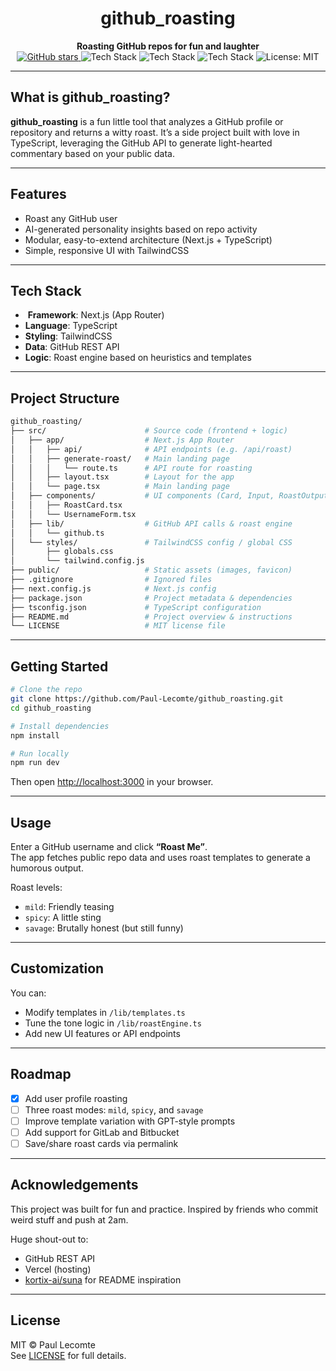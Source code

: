 <!-- PROJECT TITLE & BADGES -->
<h1 align="center">github_roasting</h1>
<p align="center">
  <strong> Roasting GitHub repos for fun and laughter</strong><br>
  <a href="https://github.com/Paul-Lecomte/github_roasting/stargazers">
    <img alt="GitHub stars" src="https://img.shields.io/github/stars/Paul-Lecomte/github_roasting?style=social">
  </a>
  <img alt="Tech Stack" src="https://img.shields.io/badge/Next.js-000?logo=nextdotjs&logoColor=white&label=Next.js">
  <img alt="Tech Stack" src="https://img.shields.io/badge/TypeScript-3178c6?logo=typescript&logoColor=white">
  <img alt="Tech Stack" src="https://img.shields.io/badge/Tailwind_CSS-38bdf8?logo=tailwindcss&logoColor=white">
  <img alt="License: MIT" src="https://img.shields.io/badge/License-MIT-green.svg">
</p>

---

##  What is github_roasting?
**github_roasting** is a fun little tool that analyzes a GitHub profile or repository and returns a witty roast. It’s a side project built with love in TypeScript, leveraging the GitHub API to generate light-hearted commentary based on your public data.

---

##  Features

-  Roast any GitHub user
-  AI-generated personality insights based on repo activity
-  Modular, easy-to-extend architecture (Next.js + TypeScript)
-  Simple, responsive UI with TailwindCSS

---

##  Tech Stack

- ️ **Framework**: Next.js (App Router)
-  **Language**: TypeScript
-  **Styling**: TailwindCSS
-  **Data**: GitHub REST API
-  **Logic**: Roast engine based on heuristics and templates

---

## Project Structure

```bash
github_roasting/
├── src/                      # Source code (frontend + logic)
│   ├── app/                  # Next.js App Router
│   │   ├── api/              # API endpoints (e.g. /api/roast)
│   │   ├── generate-roast/   # Main landing page
│   │   │   └── route.ts      # API route for roasting
│   │   ├── layout.tsx        # Layout for the app
│   │   └── page.tsx          # Main landing page
│   ├── components/           # UI components (Card, Input, RoastOutput…)
│   │   ├── RoastCard.tsx
│   │   └── UsernameForm.tsx
│   ├── lib/                  # GitHub API calls & roast engine
│   │   └── github.ts
│   └── styles/               # TailwindCSS config / global CSS
│       ├── globals.css
│       └── tailwind.config.js
├── public/                   # Static assets (images, favicon)
├── .gitignore                # Ignored files
├── next.config.js            # Next.js config
├── package.json              # Project metadata & dependencies
├── tsconfig.json             # TypeScript configuration
├── README.md                 # Project overview & instructions
└── LICENSE                   # MIT license file

```

---

## Getting Started

```bash
# Clone the repo
git clone https://github.com/Paul-Lecomte/github_roasting.git
cd github_roasting

# Install dependencies
npm install

# Run locally
npm run dev
```

Then open [http://localhost:3000](http://localhost:3000) in your browser.

---

## Usage

Enter a GitHub username and click **“Roast Me”**.  
The app fetches public repo data and uses roast templates to generate a humorous output.

Roast levels:
- `mild`: Friendly teasing
- `spicy`: A little sting
- `savage`: Brutally honest (but still funny)

---

## Customization

You can:
- Modify templates in `/lib/templates.ts`
- Tune the tone logic in `/lib/roastEngine.ts`
- Add new UI features or API endpoints

---

## Roadmap

- [x] Add user profile roasting
- [ ] Three roast modes: `mild`, `spicy`, and `savage`
- [ ] Improve template variation with GPT-style prompts
- [ ] Add support for GitLab and Bitbucket
- [ ] Save/share roast cards via permalink

---

## Acknowledgements

This project was built for fun and practice. Inspired by friends who commit weird stuff and push at 2am.

Huge shout-out to:
- GitHub REST API
- Vercel (hosting)
- [kortix-ai/suna](https://github.com/kortix-ai/suna) for README inspiration

---

## License

MIT © Paul Lecomte  
See [LICENSE](LICENSE) for full details.
